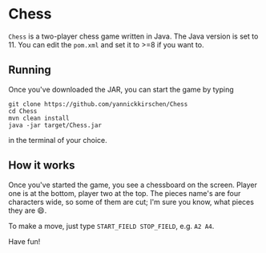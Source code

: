 # Chess

`Chess` is a two-player chess game written in Java.
The Java version is set to 11. You can edit the `pom.xml` and set it to >=8 if you want to.

## Running

Once you've downloaded the JAR, you can start the game by typing

```
git clone https://github.com/yannickkirschen/Chess
cd Chess
mvn clean install
java -jar target/Chess.jar
```

in the terminal of your choice.

## How it works

Once you've started the game, you see a chessboard on the screen. Player one is at the bottom, player two at the top. The pieces name's are four characters wide, so some of them are cut; I'm sure you know, what pieces they are :smile:.

To make a move, just type `START_FIELD STOP_FIELD`, e.g. `A2 A4`.

Have fun!